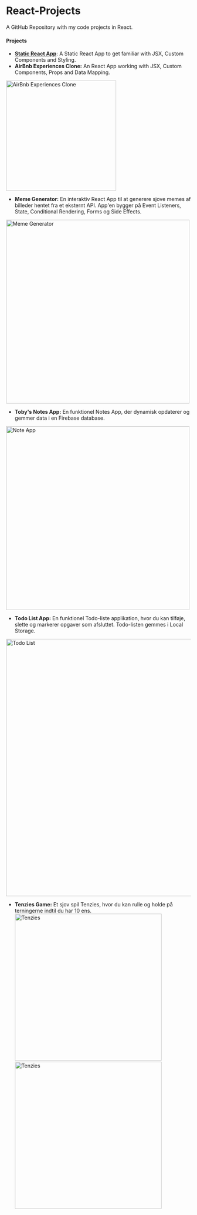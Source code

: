 # React-Projects
 A GitHub Repository with my code projects in React. 

#### **Projects**
* **[Static React App](https://static-react-app-project1.netlify.app/)**: A Static React App to get familiar with JSX, Custom Components and Styling.
* **AirBnb Experiences Clone:** An React App working with JSX, Custom Components, Props and Data Mapping.
<img width="300" alt="AirBnb Experiences Clone" src="https://github.com/user-attachments/assets/d9f30e06-8788-4d47-a714-4403ead2e79f">

* **Meme Generator:** En interaktiv React App til at generere sjove memes af billeder hentet fra et eksternt API. App'en bygger på Event Listeners, State, Conditional Rendering, Forms og Side Effects.
<img width="500" alt="Meme Generator" src="https://github.com/user-attachments/assets/a511d8ac-8d81-44a5-b5bf-c69f771aed01">

* **Toby's Notes App:** En funktionel Notes App, der dynamisk opdaterer og gemmer data i en Firebase database. 
<img width="500" alt="Note App" src="https://github.com/user-attachments/assets/ba15412f-0bb8-4b91-b084-c7c483072e84">

* **Todo List App:** En funktionel Todo-liste applikation, hvor du kan tilføje, slette og markerer opgaver som afsluttet. Todo-listen gemmes i Local Storage.
<img width="700" alt="Todo List" src="https://github.com/user-attachments/assets/8b82004a-080d-4546-8a46-fd93ce65f238">

* **Tenzies Game:** Et sjov spil Tenzies, hvor du kan rulle og holde på terningerne indtil du har 10 ens.
<img width="400" alt="Tenzies" src="https://github.com/user-attachments/assets/8726e001-2e15-426e-9604-dd3e51471833"> <img width="400" alt="Tenzies" src="https://github.com/user-attachments/assets/92f63810-589e-40b6-9d1a-d07cc526c376"> 
